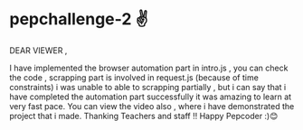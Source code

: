 # pepchallenge-2 ✌

DEAR VIEWER , 


I have implemented the browser automation part in intro.js , you can check the code , scrapping part is involved in request.js (because of time constraints) i was unable to able
to scrapping partially , but i can say that i have completed the automation part successfully it was amazing to learn at very fast pace. You can view the video also , where i have demonstrated the project that i made. 
Thanking Teachers and staff !! Happy Pepcoder :)😊
